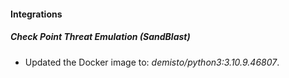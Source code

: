 #### Integrations
##### Check Point Threat Emulation (SandBlast)
- Updated the Docker image to: *demisto/python3:3.10.9.46807*.
